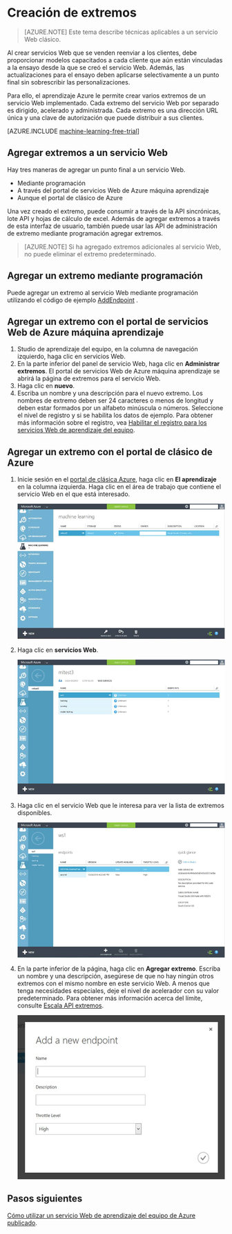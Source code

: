 <properties
    pageTitle="Crear extremos de servicios Web en el aprendizaje | Microsoft Azure"
    description="Crear extremos de servicios Web de aprendizaje del equipo de Azure"
    services="machine-learning"
    documentationCenter=""
    authors="hiteshmadan"
    manager="padou"
    editor="cgronlun"/>

<tags
    ms.service="machine-learning"
    ms.devlang="multiple"
    ms.topic="article"
    ms.tgt_pltfrm="na"
    ms.workload="tbd"
    ms.date="10/04/2016"
    ms.author="himad"/>


# <a name="creating-endpoints"></a>Creación de extremos

>[AZURE.NOTE] Este tema describe técnicas aplicables a un servicio Web clásico.

Al crear servicios Web que se venden reenviar a los clientes, debe proporcionar modelos capacitados a cada cliente que aún están vinculadas a la ensayo desde la que se creó el servicio Web. Además, las actualizaciones para el ensayo deben aplicarse selectivamente a un punto final sin sobrescribir las personalizaciones.

Para ello, el aprendizaje Azure le permite crear varios extremos de un servicio Web implementado. Cada extremo del servicio Web por separado es dirigido, acelerado y administrada. Cada extremo es una dirección URL única y una clave de autorización que puede distribuir a sus clientes.

[AZURE.INCLUDE [machine-learning-free-trial](../../includes/machine-learning-free-trial.md)]

## <a name="adding-endpoints-to-a-web-service"></a>Agregar extremos a un servicio Web

Hay tres maneras de agregar un punto final a un servicio Web.

* Mediante programación
* A través del portal de servicios Web de Azure máquina aprendizaje
* Aunque el portal de clásico de Azure

Una vez creado el extremo, puede consumir a través de la API sincrónicas, lote API y hojas de cálculo de excel. Además de agregar extremos a través de esta interfaz de usuario, también puede usar las API de administración de extremo mediante programación agregar extremos.

 >[AZURE.NOTE] Si ha agregado extremos adicionales al servicio Web, no puede eliminar el extremo predeterminado.

## <a name="adding-an-endpoint-programmatically"></a>Agregar un extremo mediante programación

Puede agregar un extremo al servicio Web mediante programación utilizando el código de ejemplo [AddEndpoint](https://github.com/raymondlaghaeian/AML_EndpointMgmt/blob/master/Program.cs) .

## <a name="adding-an-endpoint-using-the-azure-machine-learning-web-services-portal"></a>Agregar un extremo con el portal de servicios Web de Azure máquina aprendizaje

1. Studio de aprendizaje del equipo, en la columna de navegación izquierdo, haga clic en servicios Web.
2. En la parte inferior del panel de servicio Web, haga clic en **Administrar extremos**. El portal de servicios Web de Azure máquina aprendizaje se abrirá la página de extremos para el servicio Web.
3. Haga clic en **nuevo**.
4. Escriba un nombre y una descripción para el nuevo extremo. Los nombres de extremo deben ser 24 caracteres o menos de longitud y deben estar formados por un alfabeto minúscula o números. Seleccione el nivel de registro y si se habilita los datos de ejemplo. Para obtener más información sobre el registro, vea [Habilitar el registro para los servicios Web de aprendizaje del equipo](machine-learning-web-services-logging.md).

## <a name="adding-an-endpoint-using-the-azure-classic-portal"></a>Agregar un extremo con el portal de clásico de Azure


1. Inicie sesión en el [portal de clásica Azure](http://manage.windowsazure.com), haga clic en **El aprendizaje** en la columna izquierda. Haga clic en el área de trabajo que contiene el servicio Web en el que está interesado.

    ![Vaya al área de trabajo](./media/machine-learning-create-endpoint/figure-1.png)

2. Haga clic en **servicios Web**.

    ![Vaya a servicios Web](./media/machine-learning-create-endpoint/figure-2.png)

3. Haga clic en el servicio Web que le interesa para ver la lista de extremos disponibles.

    ![Desplácese al extremo](./media/machine-learning-create-endpoint/figure-3.png)

4. En la parte inferior de la página, haga clic en **Agregar extremo**. Escriba un nombre y una descripción, asegúrese de que no hay ningún otros extremos con el mismo nombre en este servicio Web. A menos que tenga necesidades especiales, deje el nivel de acelerador con su valor predeterminado. Para obtener más información acerca del límite, consulte [Escala API extremos](machine-learning-scaling-webservice.md).

    ![Crear punto final](./media/machine-learning-create-endpoint/figure-4.png)

## <a name="next-steps"></a>Pasos siguientes

[Cómo utilizar un servicio Web de aprendizaje del equipo de Azure publicado](machine-learning-consume-web-services.md).
